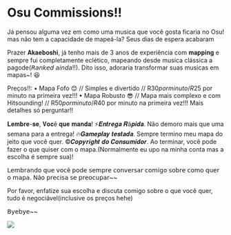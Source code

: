 # Osu Commissions!!

Já pensou alguma vez em como uma musica que você gosta ficaria no Osu! mas não tem a capacidade de mapeá-la? Seus dias de espera acabaram

Prazer 𝐀𝐤𝐚𝐞𝐛𝐨𝐬𝐡𝐢,  já tenho mais de 3 anos de experiência com 𝐦𝐚𝐩𝐩𝐢𝐧𝐠 e sempre fui completamente eclético, mapeando desde musica clássica a pagode(𝘙𝘢𝘯𝘬𝘦𝘥 𝘢𝘪𝘯𝘥𝘢!!). Dito isso, adoraria transformar suas musicas em mapas~! 😆

Preços!!:
• Mapa Fofo 😊 // Simples e divertido // R$30 por minuto / R$25 por minuto na primeira vez!!!
• Mapa Robusto 😎 // Mapa mais complexo e com Hitsounding!  // R$50 por minuto / R$40 por minuto na primeira vez!!!
Mais detalhes só perguntar!!

𝐋𝐞𝐦𝐛𝐫𝐞-𝐬𝐞, 𝐕𝐨𝐜ê 𝐪𝐮𝐞 𝐦𝐚𝐧𝐝𝐚!
⚡𝑬𝒏𝒕𝒓𝒆𝒈𝒂 𝑹á𝒑𝒊𝒅𝒂. Não demoro mais que uma semana para a entrega!
🔥𝑮𝒂𝒎𝒆𝒑𝒍𝒂𝒚 𝒕𝒆𝒔𝒕𝒂𝒅𝒂. Sempre termino meu mapa do jeito que você quer.
©𝑪𝒐𝒑𝒚𝒓𝒊𝒈𝒉𝒕 𝒅𝒐 𝑪𝒐𝒏𝒔𝒖𝒎𝒊𝒅𝒐𝒓. Ao terminar, você pode fazer o que quiser com o mapa.(Normalmente eu upo na minha conta mas a escolha é sempre sua)!

𝖫𝖾𝗆𝖻𝗋𝖺𝗇𝖽𝗈 𝗊𝗎𝖾 𝗏𝗈𝖼ê 𝗉𝗈𝖽𝖾 𝗌𝖾𝗆𝗉𝗋𝖾 𝖼𝗈𝗇𝗏𝖾𝗋𝗌𝖺𝗋 𝖼𝗈𝗆𝗂𝗀𝗈 𝗌𝗈𝖻𝗋𝖾 𝖼𝗈𝗆𝗈 𝗊𝗎𝖾𝗋 𝗈 𝗆𝖺𝗉𝖺. 𝖭ã𝗈 𝗉𝗋𝖾𝖼𝗂𝗌𝖺 𝗌𝖾 𝗉𝗋𝖾𝗈𝖼𝗎𝗉𝖺𝗋~~

Por favor, enfatize sua escolha e discuta comigo sobre o que você quer, tudo é negociável(inclusive os preços hehe)

𝖡𝗒𝖾𝖻𝗒𝖾~~

<a href="https://www.youtube.com/watch?v=_k9g36lq5AQ" title="Video"><img src="https://i.imgur.com/xk3YQ7s.jpg" /></a>